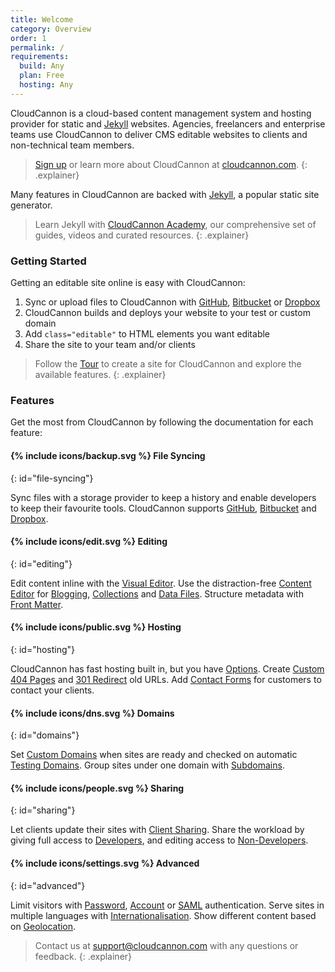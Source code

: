 ```yaml
---
title: Welcome
category: Overview
order: 1
permalink: /
requirements:
  build: Any
  plan: Free
  hosting: Any
---
```


CloudCannon is a cloud-based content management system and hosting provider for static and [Jekyll](https://jekyllrb.com/) websites.
Agencies, freelancers and enterprise teams use CloudCannon to deliver CMS editable websites to clients and non-technical team members.

> [Sign up](https://app.cloudcannon.com/) or learn more about CloudCannon at [cloudcannon.com](https://cloudcannon.com/).
{: .explainer}

Many features in CloudCannon are backed with [Jekyll](https://jekyllrb.com/), a popular static site generator.

> Learn Jekyll with [CloudCannon Academy](https://learn.cloudcannon.com/), our comprehensive set of guides, videos and curated resources.
{: .explainer}

### Getting Started

Getting an editable site online is easy with CloudCannon:

1. Sync or upload files to CloudCannon with [GitHub](/syncing/github/), [Bitbucket](/syncing/bitbucket/) or [Dropbox](/syncing/dropbox/)
2. CloudCannon builds and deploys your website to your test or custom domain
3. Add `class="editable"` to HTML elements you want editable
4. Share the site to your team and/or clients

> Follow the [Tour](/overview/tour/) to create a site for CloudCannon and explore the available features.
{: .explainer}

### Features

Get the most from CloudCannon by following the documentation for each feature:

#### {% include icons/backup.svg %} File Syncing
{: id="file-syncing"}

Sync files with a storage provider to keep a history and enable developers to keep their favourite tools.
CloudCannon supports [GitHub](/syncing/github/), [Bitbucket](/syncing/bitbucket/) and [Dropbox](/syncing/dropbox/).

#### {% include icons/edit.svg %} Editing
{: id="editing"}

Edit content inline with the [Visual Editor](/editing/visual-editor/).
Use the distraction-free [Content Editor](/editing/content-editor/) for [Blogging](/editing/blogging/), [Collections](/editing/collections/) and [Data Files](/editing/data-files/).
Structure metadata with [Front Matter](/editing/front-matter/).

#### {% include icons/public.svg %} Hosting
{: id="hosting"}

CloudCannon has fast hosting built in, but you have [Options](/hosting/options/).
Create [Custom 404 Pages](/hosting/custom-404-page/) and [301 Redirect](/hosting/301-redirects/) old URLs.
Add [Contact Forms](/hosting/contact-forms/) for customers to contact your clients.

#### {% include icons/dns.svg %} Domains
{: id="domains"}

Set [Custom Domains](/domains/custom-domains/) when sites are ready and checked on automatic [Testing Domains](/domains/custom-domains/).
Group sites under one domain with [Subdomains](/domains/subdomains/).

#### {% include icons/people.svg %} Sharing
{: id="sharing"}

Let clients update their sites with [Client Sharing](/sharing/client-sharing/).
Share the workload by giving full access to [Developers](/sharing/developers/), and editing access to [Non-Developers](/sharing/non-developers/).

#### {% include icons/settings.svg %} Advanced
{: id="advanced"}

Limit visitors with [Password](/authentication/password/), [Account](/authentication/user-accounts/) or [SAML](/authentication/saml/) authentication.
Serve sites in multiple languages with [Internationalisation](/i18n/internationalisation/). Show different content based on [Geolocation](/i18n/geolocation/).

> Contact us at [support@cloudcannon.com](mailto:support@cloudcannon.com) with any questions or feedback.
{: .explainer}
